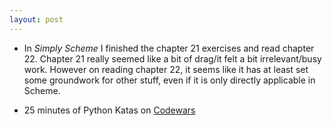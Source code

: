 ```yaml
---
layout: post
---
```


- In *Simply Scheme* I finished the chapter 21 exercises and read
  chapter 22. Chapter 21 really seemed like a bit of drag/it felt a bit
  irrelevant/busy work. However on reading chapter 22, it seems like it
  has at least set some groundwork for other stuff, even if it is only
  directly applicable in Scheme.

- 25 minutes of Python Katas on [Codewars](https://codewars.com) 

